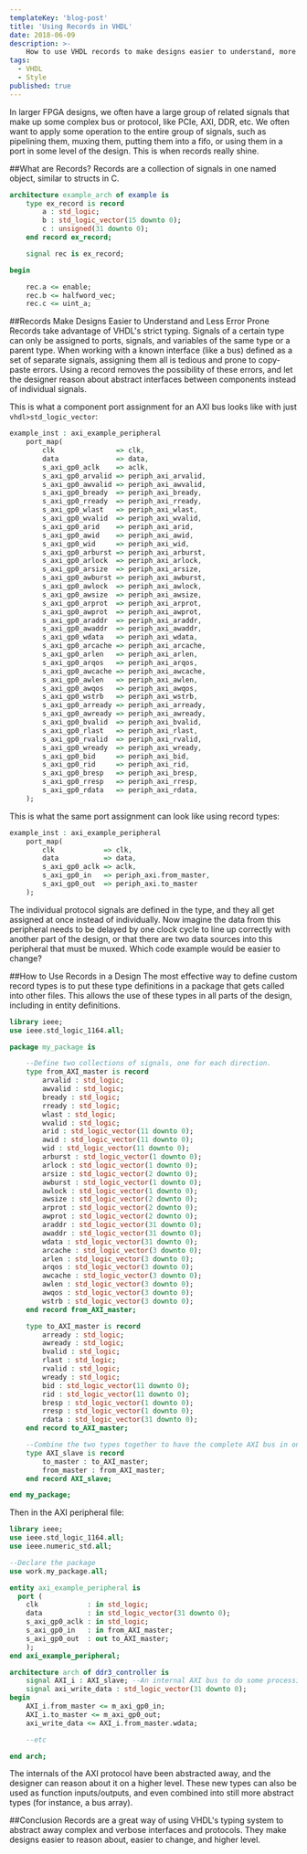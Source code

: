```yaml
---
templateKey: 'blog-post'
title: 'Using Records in VHDL'
date: 2018-06-09
description: >-
    How to use VHDL records to make designs easier to understand, more modular, and less error prone.  
tags:
  - VHDL
  - Style
published: true
---
```

In larger FPGA designs, we often have a large group of related signals that make up some complex bus or protocol, like PCIe, AXI, DDR, etc. We often want to apply some operation to the entire group of signals, such as pipelining them, muxing them, putting them into a fifo, or using them in a port in some level of the design. This is when records really shine.

##What are Records?
Records are a collection of signals in one named object, similar to structs in C.

```vhdl
architecture example_arch of example is
    type ex_record is record
        a : std_logic;
        b : std_logic_vector(15 downto 0);
        c : unsigned(31 downto 0);
    end record ex_record;

    signal rec is ex_record;

begin

    rec.a <= enable;
    rec.b <= halfword_vec;
    rec.c <= uint_a;

```

##Records Make Designs Easier to Understand and Less Error Prone
Records take advantage of VHDL's strict typing. Signals of a certain type can only be assigned to ports, signals, and variables of the same type or a parent type. When working with a known interface (like a bus) defined as a set of separate signals, assigning them all is tedious and prone to copy-paste errors. Using a record removes the possibility of these errors, and let the designer reason about abstract interfaces between components instead of individual signals.

This is what a component port assignment for an AXI bus looks like with just `vhdl>std_logic_vector`:

```vhdl
example_inst : axi_example_peripheral
    port_map(
        clk               => clk,
        data              => data,
        s_axi_gp0_aclk    => aclk,
        s_axi_gp0_arvalid => periph_axi_arvalid,
        s_axi_gp0_awvalid => periph_axi_awvalid,
        s_axi_gp0_bready  => periph_axi_bready,
        s_axi_gp0_rready  => periph_axi_rready,
        s_axi_gp0_wlast   => periph_axi_wlast,
        s_axi_gp0_wvalid  => periph_axi_wvalid,
        s_axi_gp0_arid    => periph_axi_arid,
        s_axi_gp0_awid    => periph_axi_awid,
        s_axi_gp0_wid     => periph_axi_wid,
        s_axi_gp0_arburst => periph_axi_arburst,
        s_axi_gp0_arlock  => periph_axi_arlock,
        s_axi_gp0_arsize  => periph_axi_arsize,
        s_axi_gp0_awburst => periph_axi_awburst,
        s_axi_gp0_awlock  => periph_axi_awlock,
        s_axi_gp0_awsize  => periph_axi_awsize,
        s_axi_gp0_arprot  => periph_axi_arprot,
        s_axi_gp0_awprot  => periph_axi_awprot,
        s_axi_gp0_araddr  => periph_axi_araddr,
        s_axi_gp0_awaddr  => periph_axi_awaddr,
        s_axi_gp0_wdata   => periph_axi_wdata,
        s_axi_gp0_arcache => periph_axi_arcache,
        s_axi_gp0_arlen   => periph_axi_arlen,
        s_axi_gp0_arqos   => periph_axi_arqos,
        s_axi_gp0_awcache => periph_axi_awcache,
        s_axi_gp0_awlen   => periph_axi_awlen,
        s_axi_gp0_awqos   => periph_axi_awqos,
        s_axi_gp0_wstrb   => periph_axi_wstrb,
        s_axi_gp0_arready => periph_axi_arready,
        s_axi_gp0_awready => periph_axi_awready,
        s_axi_gp0_bvalid  => periph_axi_bvalid,
        s_axi_gp0_rlast   => periph_axi_rlast,
        s_axi_gp0_rvalid  => periph_axi_rvalid,
        s_axi_gp0_wready  => periph_axi_wready,
        s_axi_gp0_bid     => periph_axi_bid,
        s_axi_gp0_rid     => periph_axi_rid,
        s_axi_gp0_bresp   => periph_axi_bresp,
        s_axi_gp0_rresp   => periph_axi_rresp,
        s_axi_gp0_rdata   => periph_axi_rdata,
    );
```
This is what the same port assignment can look like using record types:
```vhdl
example_inst : axi_example_peripheral
    port_map(
        clk            => clk,
        data           => data,
        s_axi_gp0_aclk => aclk,
        s_axi_gp0_in   => periph_axi.from_master,
        s_axi_gp0_out  => periph_axi.to_master
    );
```
The individual protocol signals are defined in the type, and they all get assigned at once instead of individually.
Now imagine the data from this peripheral needs to be delayed by one clock cycle to line up correctly with another part of the design, or that there are two data sources into this peripheral that must be muxed. Which code example would be easier to change?

##How to Use Records in a Design
The most effective way to define custom record types is to put these type definitions in a package that gets called into other files. This allows the use of these types in all parts of the design, including in entity definitions.

```vhdl
library ieee;
use ieee.std_logic_1164.all;

package my_package is

    --Define two collections of signals, one for each direction.
    type from_AXI_master is record
        arvalid : std_logic;
        awvalid : std_logic;
        bready : std_logic;
        rready : std_logic;
        wlast : std_logic;
        wvalid : std_logic;
        arid : std_logic_vector(11 downto 0);
        awid : std_logic_vector(11 downto 0);
        wid : std_logic_vector(11 downto 0);
        arburst : std_logic_vector(1 downto 0);
        arlock : std_logic_vector(1 downto 0);
        arsize : std_logic_vector(2 downto 0);
        awburst : std_logic_vector(1 downto 0);
        awlock : std_logic_vector(1 downto 0);
        awsize : std_logic_vector(2 downto 0);
        arprot : std_logic_vector(2 downto 0);
        awprot : std_logic_vector(2 downto 0);
        araddr : std_logic_vector(31 downto 0);
        awaddr : std_logic_vector(31 downto 0);
        wdata : std_logic_vector(31 downto 0);
        arcache : std_logic_vector(3 downto 0);
        arlen : std_logic_vector(3 downto 0);
        arqos : std_logic_vector(3 downto 0);
        awcache : std_logic_vector(3 downto 0);
        awlen : std_logic_vector(3 downto 0);
        awqos : std_logic_vector(3 downto 0);
        wstrb : std_logic_vector(3 downto 0);
    end record from_AXI_master;

    type to_AXI_master is record
        arready : std_logic;
        awready : std_logic;
        bvalid : std_logic;
        rlast : std_logic;
        rvalid : std_logic;
        wready : std_logic;
        bid : std_logic_vector(11 downto 0);
        rid : std_logic_vector(11 downto 0);
        bresp : std_logic_vector(1 downto 0);
        rresp : std_logic_vector(1 downto 0);
        rdata : std_logic_vector(31 downto 0);
    end record to_AXI_master;

    --Combine the two types together to have the complete AXI bus in one signal internally
    type AXI_slave is record
        to_master : to_AXI_master;
        from_master : from_AXI_master;
    end record AXI_slave;

end my_package;
```
Then in the AXI peripheral file:
```vhdl
library ieee;
use ieee.std_logic_1164.all;
use ieee.numeric_std.all;

--Declare the package
use work.my_package.all;

entity axi_example_peripheral is
  port (
    clk            : in std_logic;
    data           : in std_logic_vector(31 downto 0);
    s_axi_gp0_aclk : in std_logic;
    s_axi_gp0_in   : in from_AXI_master;
    s_axi_gp0_out  : out to_AXI_master;
    );
end axi_example_peripheral;

architecture arch of ddr3_controller is
    signal AXI_i : AXI_slave; --An internal AXI bus to do some processing
    signal axi_write_data : std_logic_vector(31 downto 0);
begin
    AXI_i.from_master <= m_axi_gp0_in;
    AXI_i.to_master <= m_axi_gp0_out;
    axi_write_data <= AXI_i.from_master.wdata;

    --etc

end arch;
```

The internals of the AXI protocol have been abstracted away, and the designer can reason about it on a higher level. These new types can also be used as function inputs/outputs, and even combined into still more abstract types (for instance, a bus array).

##Conclusion
Records are a great way of using VHDL's typing system to abstract away complex and verbose interfaces and protocols. They make designs easier to reason about, easier to change, and higher level.
